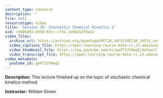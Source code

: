 ```yaml
---
content_type: resource
description: ''
file: null
resourcetype: Video
title: 'Session 35: Stochastic Chemical Kinetics 2'
uid: c9486d65-6959-93cc-cf41-1e93252f4a22
video_files:
  archive_url: https://archive.org/download/MIT10.34F15/MIT10_34F15_ses35_300k.mp4
  video_captions_file: https://open-learning-course-data-rc.s3.amazonaws.com/10-34-numerical-methods-applied-to-chemical-engineering-fall-2015/9f06e223773e5b4888e27ec5153b00cb_geVT3JYHeqI.vtt
  video_thumbnail_file: https://img.youtube.com/vi/geVT3JYHeqI/default.jpg
  video_transcript_file: https://open-learning-course-data-rc.s3.amazonaws.com/10-34-numerical-methods-applied-to-chemical-engineering-fall-2015/a070c55f532aed14c5e88165a47f480c_geVT3JYHeqI.pdf
video_metadata:
  youtube_id: geVT3JYHeqI
---
```


**Description:** This lecture finished up on the topic of stochastic chemical kinetics method.

**Instructor:** William Green